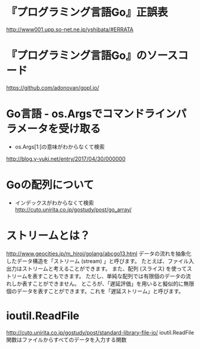 # 『プログラミング言語Go』正誤表
http://www001.upp.so-net.ne.jp/yshibata/#ERRATA

# 『プログラミング言語Go』のソースコード
https://github.com/adonovan/gopl.io/

# Go言語 - os.Argsでコマンドラインパラメータを受け取る
- os.Args[1:]の意味がわからなくて検索

http://blog.y-yuki.net/entry/2017/04/30/000000



# Goの配列について
- インデックスがわからなくて検索
http://cuto.unirita.co.jp/gostudy/post/go_array/

# ストリームとは？
http://www.geocities.jp/m_hiroi/golang/abcgo13.html
データの流れを抽象化したデータ構造を「ストリーム (stream) 」と呼びます。
たとえば、ファイル入出力はストリームと考えることができます。
また、配列 (スライス) を使ってストリームを表すこともできます。
ただし、単純な配列では有限個のデータの流れしか表すことができません。
ところが、「遅延評価」を用いると擬似的に無限個のデータを表すことができます。これを「遅延ストリーム」と呼びます。

# ioutil.ReadFile
http://cuto.unirita.co.jp/gostudy/post/standard-library-file-io/
ioutil.ReadFile関数はファイルからすべてのデータを入力する関数
